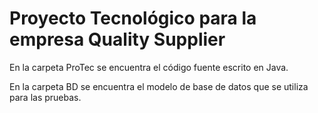 # Proyecto Tecnológico para la empresa Quality Supplier

En la carpeta ProTec se encuentra el código fuente escrito en Java.

En la carpeta BD se encuentra el modelo de base de datos que se utiliza para las pruebas.